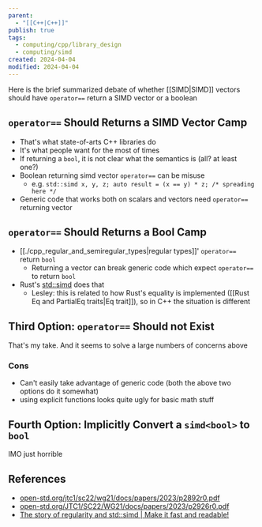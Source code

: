 ```yaml
---
parent:
  - "[[C++|C++]]"
publish: true
tags:
  - computing/cpp/library_design
  - computing/simd
created: 2024-04-04
modified: 2024-04-04
---
```

Here is the brief summarized debate of whether [[SIMD|SIMD]] vectors should have `operator==` return a SIMD vector or a boolean
## `operator==` Should Returns a SIMD Vector Camp
- That's what state-of-arts C++ libraries do
- It's what people want for the most of times
- If returning a `bool`, it is not clear what the semantics is (all? at least one?)
- Boolean returning simd vector `operator==` can be misuse
  - e.g. `std::simd x, y, z; auto result = (x == y) * z; /* spreading here */`
- Generic code that works both on scalars and vectors need `operator==` returning vector

## `operator==` Should Returns a Bool Camp
- [[./cpp_regular_and_semiregular_types|regular types]]' `operator==` return `bool`
  - Returning a vector can break generic code which expect `operator==` to return `bool`
- Rust's [std::simd](https://doc.rust-lang.org/stable/std/simd/) does that
  - Lesley: this is related to how Rust's equality is implemented ([[Rust Eq and PartialEq traits|Eq trait]]), so in C++ the situation is different

## Third Option: `operator==` Should not Exist
That's my take. And it seems to solve a large numbers of concerns above
### Cons
- Can't easily take advantage of generic code (both the above two options do it somewhat)
- using explicit functions looks quite ugly for basic math stuff

## Fourth Option: Implicitly Convert a `simd<bool>` to `bool`
IMO just horrible

## References
- [open-std.org/jtc1/sc22/wg21/docs/papers/2023/p2892r0.pdf](https://www.open-std.org/jtc1/sc22/wg21/docs/papers/2023/p2892r0.pdf)
- [open-std.org/JTC1/SC22/WG21/docs/papers/2023/p2926r0.pdf](https://www.open-std.org/JTC1/SC22/WG21/docs/papers/2023/p2926r0.pdf)
- [The story of regularity and std::simd | Make it fast and readable!](https://mattkretz.github.io/2023/11/16/preserving-regularity.html)